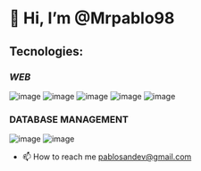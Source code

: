 # 👋 Hi, I’m @Mrpablo98
## Tecnologies: 
### *WEB*


  ![image](https://github.com/Mrpablo98/Mrpablo98/assets/86930544/58b29dc9-18a3-47ae-9358-c3b8dc1d9833)   ![image](https://github.com/Mrpablo98/Mrpablo98/assets/86930544/a021313d-a886-4ba5-aee0-4f4608d5d468)   ![image](https://github.com/Mrpablo98/Mrpablo98/assets/86930544/751ed163-c4de-400a-8df5-759c932d476b)   ![image](https://github.com/Mrpablo98/Mrpablo98/assets/86930544/b2006697-bac7-4d88-b9dd-4adccde5aa44)
 ![image](https://github.com/Mrpablo98/Mrpablo98/assets/86930544/4b424831-46dc-49e4-a719-0b85d67fa5fe)

### DATABASE MANAGEMENT

![image](https://github.com/Mrpablo98/Mrpablo98/assets/86930544/f4d8fc80-e226-4f55-9a85-3d5175083657)   ![image](https://github.com/Mrpablo98/Mrpablo98/assets/86930544/9ce2f595-c656-41ca-8eb2-775ad61a1753)





- 📫 How to reach me pablosandev@gmail.com


